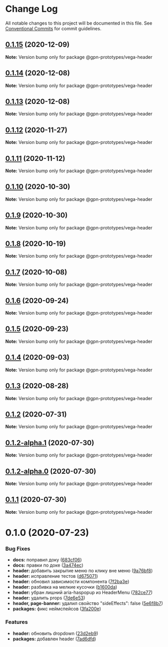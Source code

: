 # Change Log

All notable changes to this project will be documented in this file.
See [Conventional Commits](https://conventionalcommits.org) for commit guidelines.

## [0.1.15](https://github.com/gpn-prototypes/vega-ui/compare/@gpn-prototypes/vega-header@0.1.13...@gpn-prototypes/vega-header@0.1.15) (2020-12-09)

**Note:** Version bump only for package @gpn-prototypes/vega-header





## [0.1.14](https://github.com/gpn-prototypes/vega-ui/compare/@gpn-prototypes/vega-header@0.1.13...@gpn-prototypes/vega-header@0.1.14) (2020-12-08)

**Note:** Version bump only for package @gpn-prototypes/vega-header





## [0.1.13](https://github.com/gpn-prototypes/vega-ui/compare/@gpn-prototypes/vega-header@0.1.12...@gpn-prototypes/vega-header@0.1.13) (2020-12-08)

**Note:** Version bump only for package @gpn-prototypes/vega-header





## [0.1.12](https://github.com/gpn-prototypes/vega-ui/compare/@gpn-prototypes/vega-header@0.1.11...@gpn-prototypes/vega-header@0.1.12) (2020-11-27)

**Note:** Version bump only for package @gpn-prototypes/vega-header





## [0.1.11](https://github.com/gpn-prototypes/vega-ui/compare/@gpn-prototypes/vega-header@0.1.10...@gpn-prototypes/vega-header@0.1.11) (2020-11-12)

**Note:** Version bump only for package @gpn-prototypes/vega-header





## [0.1.10](https://github.com/gpn-prototypes/vega-ui/compare/@gpn-prototypes/vega-header@0.1.9...@gpn-prototypes/vega-header@0.1.10) (2020-10-30)

**Note:** Version bump only for package @gpn-prototypes/vega-header





## [0.1.9](https://github.com/gpn-prototypes/vega-ui/compare/@gpn-prototypes/vega-header@0.1.8...@gpn-prototypes/vega-header@0.1.9) (2020-10-30)

**Note:** Version bump only for package @gpn-prototypes/vega-header





## [0.1.8](https://github.com/gpn-prototypes/vega-ui/compare/@gpn-prototypes/vega-header@0.1.7...@gpn-prototypes/vega-header@0.1.8) (2020-10-19)

**Note:** Version bump only for package @gpn-prototypes/vega-header





## [0.1.7](https://github.com/gpn-prototypes/vega-ui/compare/@gpn-prototypes/vega-header@0.1.6...@gpn-prototypes/vega-header@0.1.7) (2020-10-08)

**Note:** Version bump only for package @gpn-prototypes/vega-header





## [0.1.6](https://github.com/gpn-prototypes/vega-ui/compare/@gpn-prototypes/vega-header@0.1.5...@gpn-prototypes/vega-header@0.1.6) (2020-09-24)

**Note:** Version bump only for package @gpn-prototypes/vega-header





## [0.1.5](https://github.com/gpn-prototypes/vega-ui/compare/@gpn-prototypes/vega-header@0.1.4...@gpn-prototypes/vega-header@0.1.5) (2020-09-23)

**Note:** Version bump only for package @gpn-prototypes/vega-header





## [0.1.4](https://github.com/gpn-prototypes/vega-ui/compare/@gpn-prototypes/vega-header@0.1.3...@gpn-prototypes/vega-header@0.1.4) (2020-09-03)

**Note:** Version bump only for package @gpn-prototypes/vega-header





## [0.1.3](https://github.com/gpn-prototypes/vega-ui/compare/@gpn-prototypes/vega-header@0.1.2...@gpn-prototypes/vega-header@0.1.3) (2020-08-28)

**Note:** Version bump only for package @gpn-prototypes/vega-header





## [0.1.2](https://github.com/gpn-prototypes/vega-ui/compare/@gpn-prototypes/vega-header@0.1.1...@gpn-prototypes/vega-header@0.1.2) (2020-07-31)

**Note:** Version bump only for package @gpn-prototypes/vega-header





## [0.1.2-alpha.1](https://github.com/gpn-prototypes/vega-ui/compare/@gpn-prototypes/vega-header@0.1.1...@gpn-prototypes/vega-header@0.1.2-alpha.1) (2020-07-30)

**Note:** Version bump only for package @gpn-prototypes/vega-header





## [0.1.2-alpha.0](https://github.com/gpn-prototypes/vega-ui/compare/@gpn-prototypes/vega-header@0.1.1...@gpn-prototypes/vega-header@0.1.2-alpha.0) (2020-07-30)

**Note:** Version bump only for package @gpn-prototypes/vega-header





## [0.1.1](https://github.com/gpn-prototypes/vega-ui/compare/@gpn-prototypes/vega-header@0.1.0...@gpn-prototypes/vega-header@0.1.1) (2020-07-30)

**Note:** Version bump only for package @gpn-prototypes/vega-header





# 0.1.0 (2020-07-23)


### Bug Fixes

* **docs:** поправил доку ([683cf06](https://github.com/gpn-prototypes/vega-ui/commit/683cf06867d0e1d1bbf56c4ea235ab9533a37daa))
* **docs:** правки по доке ([3a474ec](https://github.com/gpn-prototypes/vega-ui/commit/3a474ecd3f1c5ecf3c8c86f7338a2775662db8a2))
* **header:** добавить закрытие меню по клику вне меню ([9a76bf8](https://github.com/gpn-prototypes/vega-ui/commit/9a76bf8622a3c86b777e7d16d983c5e2acac908a))
* **header:** исправление тестов ([d675071](https://github.com/gpn-prototypes/vega-ui/commit/d675071adede0f043584969af88b21fb6c61fa9e))
* **header:** обновил зависимости компонента ([7f2ba3e](https://github.com/gpn-prototypes/vega-ui/commit/7f2ba3e7eb9539c5fef010abb356f8041307158c))
* **header:** разбивка на мелкие кусочки ([b1600da](https://github.com/gpn-prototypes/vega-ui/commit/b1600dae2dfb35f3f3937078a67f85c0a42b09fe))
* **header:** убран лишний aria-haspopup из HeaderMenu ([782ce77](https://github.com/gpn-prototypes/vega-ui/commit/782ce77564fc24059942d159e3c1cb67a5019029))
* **header:** удалить props ([7de6e53](https://github.com/gpn-prototypes/vega-ui/commit/7de6e533b9d135acce11cb9ea24b2bb3fb177837))
* **header, page-banner:** удалил свойство "sideEffects": false ([5e6f8b7](https://github.com/gpn-prototypes/vega-ui/commit/5e6f8b74d7c2b2d71deb5b5238511792c924780c))
* **packages:** фикс неймспейсов ([3fa200e](https://github.com/gpn-prototypes/vega-ui/commit/3fa200eaea85f15ed67b833bcb4ffdefc674d490))


### Features

* **header:** обновить dropdown ([23d2eb9](https://github.com/gpn-prototypes/vega-ui/commit/23d2eb9530b1370169afc116b84823fdf5814ac6))
* **packages:** добавлен header ([7ad6dfd](https://github.com/gpn-prototypes/vega-ui/commit/7ad6dfd0521f149e8c4c99ee1b09a43df3181678))
